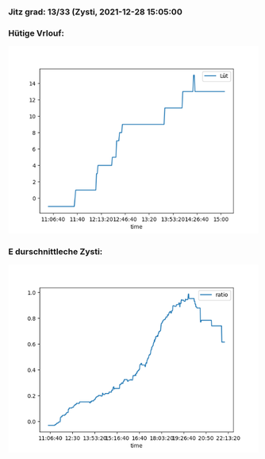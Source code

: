 ### Jitz grad: 13/33 (Zysti, 2021-12-28 15:05:00

### Hütige Vrlouf:
![Graph](Today.png)

### E durschnittleche Zysti:
![Graph](Zysti.png)